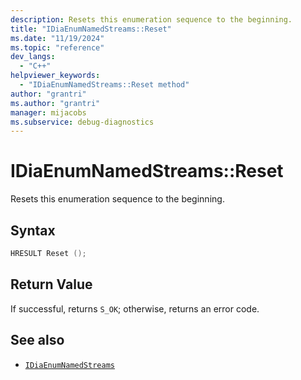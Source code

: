 ```yaml
---
description: Resets this enumeration sequence to the beginning.
title: "IDiaEnumNamedStreams::Reset"
ms.date: "11/19/2024"
ms.topic: "reference"
dev_langs:
  - "C++"
helpviewer_keywords:
  - "IDiaEnumNamedStreams::Reset method"
author: "grantri"
ms.author: "grantri"
manager: mijacobs
ms.subservice: debug-diagnostics
---
```


# IDiaEnumNamedStreams::Reset

Resets this enumeration sequence to the beginning.

## Syntax

```c++
HRESULT Reset ();
```

## Return Value

If successful, returns `S_OK`; otherwise, returns an error code.

## See also

- [`IDiaEnumNamedStreams`](../../debugger/debug-interface-access/idiaenumnamedstreams.md)

